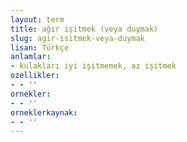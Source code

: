 ```yaml
---
layout: term
title: ağır işitmek (veya duymak)
slug: agir-isitmek-veya-duymak
lisan: Türkçe
anlamlar:
- kulakları iyi işitmemek, az işitmek
ozellikler:
- - ''
ornekler:
- - ''
orneklerkaynak:
- - ''
---
```

